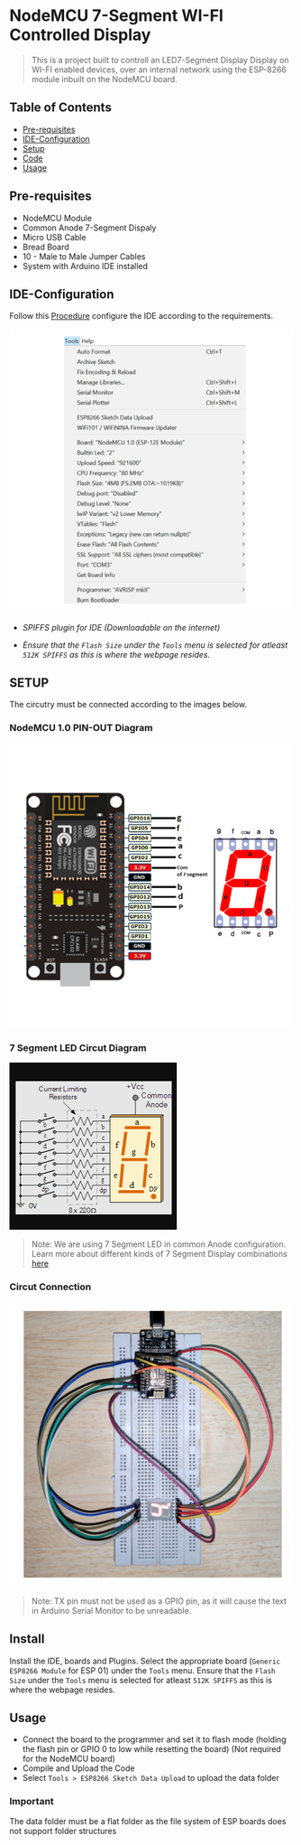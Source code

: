 <!-- What was your motivation?
Why did you build this project?
What problem does it solve?
What did you learn?
What makes your project stand out?

Project's Title
Project Description
Table of Contents
How to Install and Run the Project
How to Use the Project
Include Credits
Add a License
Badges
How to Contribute to the Project
Include Tests -->

# NodeMCU 7-Segment WI-FI Controlled Display

> This is a project built to controll an LED7-Segment Display Display on WI-FI enabled devices, over an internal network using the ESP-8266 module inbuilt on the NodeMCU board.

## Table of Contents

- [Pre-requisites](#pre-requisites)
- [IDE-Configuration](#IDE-Configuration)
- [Setup](#Setup)
- [Code](#Code)
- [Usage](#usage)
<!-- - [API](#api)
- [Contribute](#contribute)
- [License](#license) -->

## Pre-requisites

- NodeMCU Module
- Common Anode 7-Segment Dispaly
- Micro USB Cable
- Bread Board
- 10 - Male to Male Jumper Cables
- System with Arduino IDE installed

## IDE-Configuration

Follow this [Procedure](https://www.instructables.com/Steps-to-Setup-Arduino-IDE-for-NODEMCU-ESP8266-WiF/) configure the IDE according to the requirements.

![IDE Configuration](./images/IDE-Configuration.png)

- _SPIFFS plugin for IDE (Downloadable on the internet)_

- _Ensure that the `Flash Size` under the `Tools` menu is selected for atleast `512K SPIFFS` as this is where the webpage resides._

## SETUP

The circutry must be connected according to the images below.

### NodeMCU 1.0 PIN-OUT Diagram

![NodeMCU Pinout](./images/NodeMCU-Pinout.png)

### 7 Segment LED Circut Diagram

![7SD Circut](./images/7SD-Circut.png)

> Note: We are using 7 Segment LED in common Anode configuration. Learn more about different kinds of 7 Segment Display combinations [here](https://www.engineersgarage.com/common-anode-and-cathode-7-segment-display/)

### Circut Connection

![Overall Circut](./images/Circut-Connection.jpeg)

> Note: TX pin must not be used as a GPIO pin, as it will cause the text in Arduino Serial Monitor to be unreadable.

## Install

Install the IDE, boards and Plugins. Select the appropriate board (`Generic ESP8266 Module` for ESP 01) under the `Tools` menu. Ensure that the `Flash Size` under the `Tools` menu is selected for atleast `512K SPIFFS` as this is where the webpage resides.

## Usage

- Connect the board to the programmer and set it to flash mode (holding the flash pin or GPIO 0 to low while resetting the board) (Not required for the NodeMCU board)
- Compile and Upload the Code
- Select `Tools > ESP8266 Sketch Data Upload` to upload the data folder

### Important

The data folder must be a flat folder as the file system of ESP boards does not support folder structures

<!-- ## API

### Dimming

1. ### GET /dim

   Parameters
   value={dimming_value} (0 to 1023) : Sets the amount of dimming to apply to the light.

   ```sh
   GET /dim?value=200
   ```

2. ### GET /dimUp

   Increase the dimValue by stepSize (Default 100) and readjust the light.

3. ### GET /dimDown
   Decrease the dimValue by stepSize (Default 100) and readjust the light.

### Sleep Timer

The Sleep timer currently gets deactivated anytime the Dimming or Power On state of the light is changed

1. ### GET /time

   Parameters
   sec={#} : Set the number of seconds to countdown before lamp switches off
   min={#} : Set the number of minutes to countdown before lamp switches off
   hour={#} : Set the number of Hours to countdown before lamp switches off

   The sum of all three parameters in seconds is used to set the sleep timer. All three parameters are optional

   ```sh
   GET /time?sec=10&min=2&hour=0
   ```

### Lamp

1. ### GET /toggle
   Switches the lamp between Power ON and OFF state.

## Contribute

PRs accepted.

## License

[MIT © Ashwin P Chandran.](./LICENSE) -->
